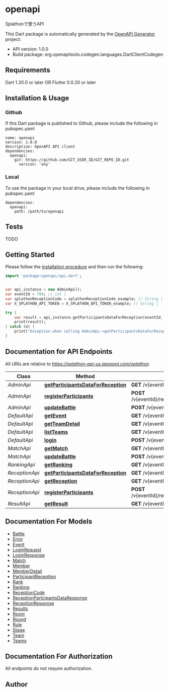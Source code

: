 # openapi
Splathonで使うAPI

This Dart package is automatically generated by the [OpenAPI Generator](https://openapi-generator.tech) project:

- API version: 1.0.0
- Build package: org.openapitools.codegen.languages.DartClientCodegen

## Requirements

Dart 1.20.0 or later OR Flutter 0.0.20 or later

## Installation & Usage

### Github
If this Dart package is published to Github, please include the following in pubspec.yaml
```
name: openapi
version: 1.0.0
description: OpenAPI API client
dependencies:
  openapi:
    git: https://github.com/GIT_USER_ID/GIT_REPO_ID.git
      version: 'any'
```

### Local
To use the package in your local drive, please include the following in pubspec.yaml
```
dependencies:
  openapi:
    path: /path/to/openapi
```

## Tests

TODO

## Getting Started

Please follow the [installation procedure](#installation--usage) and then run the following:

```dart
import 'package:openapi/api.dart';


var api_instance = new AdminApi();
var eventId = 789; // int | 
var splathonReceptionCode = splathonReceptionCode_example; // String | ReceptionResponse.splathon.code と同じもの(たぶん内部SlackID).
var X_SPLATHON_API_TOKEN = X_SPLATHON_API_TOKEN_example; // String | 

try {
    var result = api_instance.getParticipantsDataForReception(eventId, splathonReceptionCode, X_SPLATHON_API_TOKEN);
    print(result);
} catch (e) {
    print("Exception when calling AdminApi->getParticipantsDataForReception: $e\n");
}

```

## Documentation for API Endpoints

All URIs are relative to *https://splathon-api-us.appspot.com/splathon*

Class | Method | HTTP request | Description
------------ | ------------- | ------------- | -------------
*AdminApi* | [**getParticipantsDataForReception**](docs//AdminApi.md#getparticipantsdataforreception) | **GET** /v{eventId}/reception/{splathonReceptionCode} | 
*AdminApi* | [**registerParticipants**](docs//AdminApi.md#registerparticipants) | **POST** /v{eventId}/reception/{splathonReceptionCode}/register | 
*AdminApi* | [**updateBattle**](docs//AdminApi.md#updatebattle) | **POST** /v{eventId}/matches/{matchId} | 
*DefaultApi* | [**getEvent**](docs//DefaultApi.md#getevent) | **GET** /v{eventId}/event | 
*DefaultApi* | [**getTeamDetail**](docs//DefaultApi.md#getteamdetail) | **GET** /v{eventId}/teams/{team_id} | 
*DefaultApi* | [**listTeams**](docs//DefaultApi.md#listteams) | **GET** /v{eventId}/teams | 
*DefaultApi* | [**login**](docs//DefaultApi.md#login) | **POST** /v{eventId}/login | 
*MatchApi* | [**getMatch**](docs//MatchApi.md#getmatch) | **GET** /v{eventId}/matches/{matchId} | 
*MatchApi* | [**updateBattle**](docs//MatchApi.md#updatebattle) | **POST** /v{eventId}/matches/{matchId} | 
*RankingApi* | [**getRanking**](docs//RankingApi.md#getranking) | **GET** /v{eventId}/ranking | 
*ReceptionApi* | [**getParticipantsDataForReception**](docs//ReceptionApi.md#getparticipantsdataforreception) | **GET** /v{eventId}/reception/{splathonReceptionCode} | 
*ReceptionApi* | [**getReception**](docs//ReceptionApi.md#getreception) | **GET** /v{eventId}/reception | 
*ReceptionApi* | [**registerParticipants**](docs//ReceptionApi.md#registerparticipants) | **POST** /v{eventId}/reception/{splathonReceptionCode}/register | 
*ResultApi* | [**getResult**](docs//ResultApi.md#getresult) | **GET** /v{eventId}/results | 


## Documentation For Models

 - [Battle](docs//Battle.md)
 - [Error](docs//Error.md)
 - [Event](docs//Event.md)
 - [LoginRequest](docs//LoginRequest.md)
 - [LoginResponse](docs//LoginResponse.md)
 - [Match](docs//Match.md)
 - [Member](docs//Member.md)
 - [MemberDetail](docs//MemberDetail.md)
 - [ParticipantReception](docs//ParticipantReception.md)
 - [Rank](docs//Rank.md)
 - [Ranking](docs//Ranking.md)
 - [ReceptionCode](docs//ReceptionCode.md)
 - [ReceptionPartcipantsDataResponse](docs//ReceptionPartcipantsDataResponse.md)
 - [ReceptionResponse](docs//ReceptionResponse.md)
 - [Results](docs//Results.md)
 - [Room](docs//Room.md)
 - [Round](docs//Round.md)
 - [Rule](docs//Rule.md)
 - [Stage](docs//Stage.md)
 - [Team](docs//Team.md)
 - [Teams](docs//Teams.md)


## Documentation For Authorization

 All endpoints do not require authorization.


## Author




